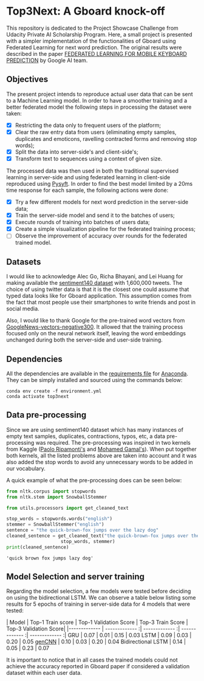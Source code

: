 # Top3Next: A Gboard knock-off #

This repository is dedicated to the Project Showcase Challenge from Udacity 
Private AI Scholarship Program. Here, a small project is presented with
a simpler implementation of the functionalities of Gboard using Federated 
Learning for next word prediction. The original results were described in the paper 
[FEDERATED LEARNING FOR MOBILE KEYBOARD PREDICTION](https://arxiv.org/pdf/1811.03604.pdf)
by Google AI team. 

## Objectives

The present project intends to reproduce actual user data
that can be sent to a Machine Learning model. In order to have a smoother 
training and a better federated model the following steps in processing the dataset
were taken:

- [X] Restricting the data only to frequent users of the platform;
- [X] Clear the raw entry data from users (eliminating empty samples, 
duplicates and emoticons, ravelling contracted forms and removing stop words);
- [X] Split the data into server-side's and client-side's;
- [X] Transform text to sequences using a context of given size.

The processed data was then used in both the traditional supervised learning in
server-side and using federated learning in client-side reproduced using 
[Pysyft](https://github.com/OpenMined/PySyft). In order to find the best model
limited by a 20ms time response for each sample, the following actions were 
done:

- [X] Try a few different models for next word prediction in the server-side 
data;
- [X] Train the server-side model and send it to the batches of users;
- [X] Execute rounds of training into batches of users data;
- [X] Create a simple visualization pipeline for the federated training process;
- [ ] Observe the improvement of accuracy over rounds for the federated trained model.

## Datasets

I would like to acknowledge Alec Go, Richa Bhayani, and Lei Huang for 
making available the [sentiment140 dataset](http://help.sentiment140.com/for-students)
with 1,600,000 tweets. The choice of using twitter data is that it is the closest
one could assume that typed data looks like for Gboard application. This assumption
comes from the fact that most people use their smartphones to write friends and post
in social media.

Also, I would like to thank Google for the pre-trained word vectors from
[GoogleNews-vectors-negative300](https://code.google.com/archive/p/word2vec/).
It allowed that the training process focused only on the neural network itself,
leaving the word embeddings unchanged during both the server-side and user-side
training.

## Dependencies

All the dependencies are available in the [requirements file](requirements.yml) 
for [Anaconda](https://www.anaconda.com/distribution/#download-section). They
can be simply installed and sourced using the commands below:

```
conda env create -f environment.yml
conda activate top3next
```

## Data pre-processing

Since we are using sentiment140 dataset which has many instances of empty text samples,
duplicates, contractions, typos, etc, a data pre-processing was required. The 
pre-processing was inspired in two kernels from Kaggle 
([Paolo Ripamonti's](https://www.kaggle.com/paoloripamonti/twitter-sentiment-analysis)
and [Mohamed Gamal's](https://www.kaggle.com/gemyhamed/sentiment-analysis-word-embedding-lstm-cnn)). 
When put together both kernels, all the listed problems above are taken into
account and it was also added the stop words to avoid any unnecessary 
words to be added in our vocabulary.

A quick example of what the pre-processing does can be seen below:
```python
from nltk.corpus import stopwords
from nltk.stem import SnowballStemmer

from utils.processors import get_cleaned_text

stop_words = stopwords.words("english")
stemmer = SnowballStemmer("english")
sentence = "the quick-brown-fox jumps over the lazy dog"
cleaned_sentence = get_cleaned_text("the quick-brown-fox jumps over the lazy dog", 
                    stop_words, stemmer)
print(cleaned_sentence)
```

```console
'quick brown fox jumps lazy dog'
```

## Model Selection and server training

Regarding the model selection, a few models were tested before deciding on using
the bidirectional LSTM. We can observe a table below listing some results for
5 epochs of training in server-side data for 4 models that were tested:

| Model | Top-1 Train score | Top-1 Validation Score | Top-3 Train Score | Top-3 Validation Score|
|------------- | ------------- :| ------------- :| ------------- :| ------------- :|
GRU | 0.07 | 0.01 | 0.15 | 0.03
LSTM | 0.09 | 0.03 | 0.20 | 0.05
[genCNN](https://pdfs.semanticscholar.org/8645/643ad5dfe662fa38f61615432d5c9bdf2ffb.pdf) | 0.10 | 0.03 | 0.20 | 0.04
Bidirectional LSTM | 0.14 | 0.05 | 0.23 | 0.07

It is important to notice that in all cases the trained models could not
achieve the accuracy reported in Gboard paper if considered a validation dataset 
within each user data. 




